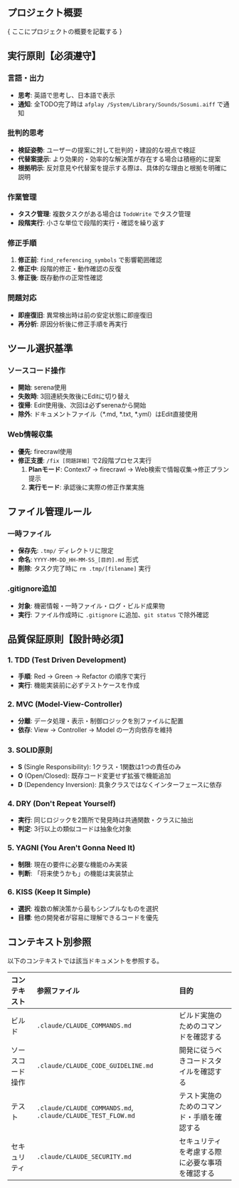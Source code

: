 ## プロジェクト概要
{ ここにプロジェクトの概要を記載する }

## 実行原則【必須遵守】

### 言語・出力
- **思考**: 英語で思考し、日本語で表示
- **通知**: 全TODO完了時は `afplay /System/Library/Sounds/Sosumi.aiff` で通知

### 批判的思考
- **検証姿勢**: ユーザーの提案に対して批判的・建設的な視点で検証
- **代替案提示**: より効果的・効率的な解決策が存在する場合は積極的に提案
- **根拠明示**: 反対意見や代替案を提示する際は、具体的な理由と根拠を明確に説明

### 作業管理
- **タスク管理**: 複数タスクがある場合は `TodoWrite` でタスク管理
- **段階実行**: 小さな単位で段階的実行・確認を繰り返す

### 修正手順
1. **修正前**: `find_referencing_symbols` で影響範囲確認
2. **修正中**: 段階的修正・動作確認の反復
3. **修正後**: 既存動作の正常性確認

### 問題対応
- **即座復旧**: 異常検出時は前の安定状態に即座復旧
- **再分析**: 原因分析後に修正手順を再実行

## ツール選択基準

### ソースコード操作
- **開始**: serena使用
- **失敗時**: 3回連続失敗後にEditに切り替え
- **復帰**: Edit使用後、次回は必ずserenaから開始
- **除外**: ドキュメントファイル（*.md, *.txt, *.yml）はEdit直接使用

### Web情報収集
- **優先**: firecrawl使用
- **修正支援**: `/fix [問題詳細]` で2段階プロセス実行
  1. **Planモード**: Context7 → firecrawl → Web検索で情報収集→修正プラン提示
  2. **実行モード**: 承認後に実際の修正作業実施

## ファイル管理ルール

### 一時ファイル
- **保存先**: `.tmp/` ディレクトリに限定
- **命名**: `YYYY-MM-DD_HH-MM-SS_[目的].md` 形式
- **削除**: タスク完了時に `rm .tmp/[filename]` 実行

### .gitignore追加
- **対象**: 機密情報・一時ファイル・ログ・ビルド成果物
- **実行**: ファイル作成時に `.gitignore` に追加、`git status` で除外確認

## 品質保証原則【設計時必須】

### 1. TDD (Test Driven Development)
- **手順**: Red → Green → Refactor の順序で実行
- **実行**: 機能実装前に必ずテストケースを作成

### 2. MVC (Model-View-Controller)
- **分離**: データ処理・表示・制御ロジックを別ファイルに配置
- **依存**: View → Controller → Model の一方向依存を維持

### 3. SOLID原則
- **S** (Single Responsibility): 1クラス・1関数は1つの責任のみ
- **O** (Open/Closed): 既存コード変更せず拡張で機能追加
- **D** (Dependency Inversion): 具象クラスではなくインターフェースに依存

### 4. DRY (Don't Repeat Yourself)
- **実行**: 同じロジックを2箇所で発見時は共通関数・クラスに抽出
- **判定**: 3行以上の類似コードは抽象化対象

### 5. YAGNI (You Aren't Gonna Need It)
- **制限**: 現在の要件に必要な機能のみ実装
- **判断**: 「将来使うかも」の機能は実装禁止

### 6. KISS (Keep It Simple)
- **選択**: 複数の解決策から最もシンプルなものを選択
- **目標**: 他の開発者が容易に理解できるコードを優先

## コンテキスト別参照

以下のコンテキストでは該当ドキュメントを参照する。

| コンテキスト | 参照ファイル | 目的 |
|:-----------|:-----------|:-----|
| ビルド | `.claude/CLAUDE_COMMANDS.md` | ビルド実施のためのコマンドを確認する |
| ソースコード操作 | `.claude/CLAUDE_CODE_GUIDELINE.md` | 開発に従うべきコードスタイルを確認する |
| テスト | `.claude/CLAUDE_COMMANDS.md`, `.claude/CLAUDE_TEST_FLOW.md` | テスト実施のためのコマンド・手順を確認する |
| セキュリティ | `.claude/CLAUDE_SECURITY.md` | セキュリティを考慮する際に必要な事項を確認する |